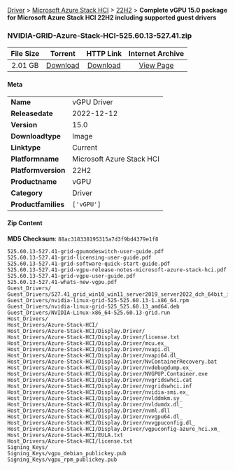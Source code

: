 
[Driver](/README.md)  >  [Microsoft Azure Stack HCI](/index/Driver/Microsoft_Azure_Stack_HCI.md)  >  [22H2](/index/Driver/Microsoft_Azure_Stack_HCI/22H2.md)  >  **Complete vGPU 15.0 package for Microsoft Azure Stack HCI 22H2 including supported guest drivers**


### NVIDIA-GRID-Azure-Stack-HCI-525.60.13-527.41.zip

| **File Size** | **Torrent**  | **HTTP Link** | **Internet Archive** |
|:-------------:|:------------:|:-------------:|:--------------------:|
| 2.01 GB |  [Download](https://archive.org/download/nvgpu_NVIDIA-GRID-Azure-Stack-HCI-525.60.13-527.41.zip/nvgpu_NVIDIA-GRID-Azure-Stack-HCI-525.60.13-527.41.zip_archive.torrent)       | [Download](https://archive.org/compress/nvgpu_NVIDIA-GRID-Azure-Stack-HCI-525.60.13-527.41.zip) | [View Page](https://archive.org/details/nvgpu_NVIDIA-GRID-Azure-Stack-HCI-525.60.13-527.41.zip)       |

#### Meta

<table>
<tr><td><strong>Name</strong></td><td>vGPU Driver</td></tr>
<tr><td><strong>Releasedate</strong></td><td>2022-12-12</td></tr>
<tr><td><strong>Version</strong></td><td>15.0</td></tr>
<tr><td><strong>Downloadtype</strong></td><td>Image</td></tr>
<tr><td><strong>Linktype</strong></td><td>Current</td></tr>
<tr><td><strong>Platformname</strong></td><td>Microsoft Azure Stack HCI</td></tr>
<tr><td><strong>Platformversion</strong></td><td>22H2</td></tr>
<tr><td><strong>Productname</strong></td><td>vGPU</td></tr>
<tr><td><strong>Category</strong></td><td>Driver</td></tr>
<tr><td><strong>Productfamilies</strong></td><td><code>['vGPU']</code></td></tr>
</table>

#### Zip Content

**MD5 Checksum**: `88ac318338195315a7d3f9bd4379e1f8`

```text
525.60.13-527.41-grid-gpumodeswitch-user-guide.pdf
525.60.13-527.41-grid-licensing-user-guide.pdf
525.60.13-527.41-grid-software-quick-start-guide.pdf
525.60.13-527.41-grid-vgpu-release-notes-microsoft-azure-stack-hci.pdf
525.60.13-527.41-grid-vgpu-user-guide.pdf
525.60.13-527.41-whats-new-vgpu.pdf
Guest_Drivers/
Guest_Drivers/527.41_grid_win10_win11_server2019_server2022_dch_64bit_international.exe
Guest_Drivers/nvidia-linux-grid-525-525.60.13-1.x86_64.rpm
Guest_Drivers/nvidia-linux-grid-525_525.60.13_amd64.deb
Guest_Drivers/NVIDIA-Linux-x86_64-525.60.13-grid.run
Host_Drivers/
Host_Drivers/Azure-Stack-HCI/
Host_Drivers/Azure-Stack-HCI/Display.Driver/
Host_Drivers/Azure-Stack-HCI/Display.Driver/license.txt
Host_Drivers/Azure-Stack-HCI/Display.Driver/mcu.ex_
Host_Drivers/Azure-Stack-HCI/Display.Driver/nvapi.dl_
Host_Drivers/Azure-Stack-HCI/Display.Driver/nvapi64.dl_
Host_Drivers/Azure-Stack-HCI/Display.Driver/NvContainerRecovery.bat
Host_Drivers/Azure-Stack-HCI/Display.Driver/nvdebugdump.ex_
Host_Drivers/Azure-Stack-HCI/Display.Driver/NVGPUP.Container.exe
Host_Drivers/Azure-Stack-HCI/Display.Driver/nvgridswhci.cat
Host_Drivers/Azure-Stack-HCI/Display.Driver/nvgridswhci.inf
Host_Drivers/Azure-Stack-HCI/Display.Driver/nvidia-smi.ex_
Host_Drivers/Azure-Stack-HCI/Display.Driver/nvlddmkm.sy_
Host_Drivers/Azure-Stack-HCI/Display.Driver/nvldumdx.dl_
Host_Drivers/Azure-Stack-HCI/Display.Driver/nvml.dll
Host_Drivers/Azure-Stack-HCI/Display.Driver/nvvgpu64.dl_
Host_Drivers/Azure-Stack-HCI/Display.Driver/nvvgpuconfig.dl_
Host_Drivers/Azure-Stack-HCI/Display.Driver/vgpuconfig-azure_hci.xm_
Host_Drivers/Azure-Stack-HCI/EULA.txt
Host_Drivers/Azure-Stack-HCI/license.txt
Signing_Keys/
Signing_Keys/vgpu_debian_publickey.pub
Signing_Keys/vgpu_rpm_publickey.pub
```